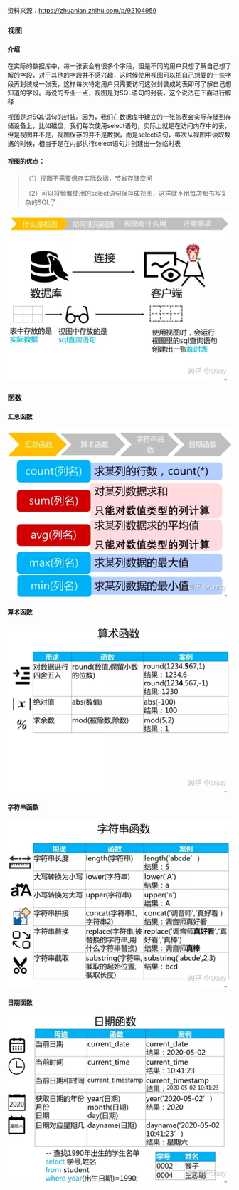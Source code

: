 资料来源：https://zhuanlan.zhihu.com/p/92104959



### 视图

#### 介绍

 在实际的数据库中，每一张表会有很多个字段，但是不同的用户只想了解自己想了解的字段，对于其他的字段并不感兴趣，这时候使用视图可以把自己想要的一些字段再封装成一张表，这样每次特定用户只需要访问这张封装成的表即可了解自己想知道的字段。再说的专业一点，视图是对SQL语句的封装，这个说法在下面进行解释

视图是对SQL语句的封装。因为，我们在数据库中建立的一张张表会实际存储到存储设备上，比如磁盘，我们每次使用select语句，实际上就是在访问内存中的表，但是视图并不是，视图保存的并不是数据，而是select语句，每次从视图中读取数据的时候，相当于是在内部执行select语句并创建出一张临时表

#### 视图的优点：

> （1）视图不需要保存实际数据，节省存储空间<br/>
>
> （2）可以将频繁使用的select语句保存成视图，这样就不用每次都书写复杂的SQL了

![](large/e6c9d24ely1h13anj8zivj21400u0ju7.jpg)

### 函数

#### 汇总函数

![](large/e6c9d24ely1h13ai6oyw9j21400u0gqi.jpg)

#### 算术函数

![](large/e6c9d24ely1h13aopaercj21400u0q5m.jpg)

#### 字符串函数

![](large/e6c9d24ely1h13aleo901j21400u0dl0.jpg)

#### 日期函数

![img](large/v2-904149e97a8d169a772014aede45bba4_1440w.jpg)